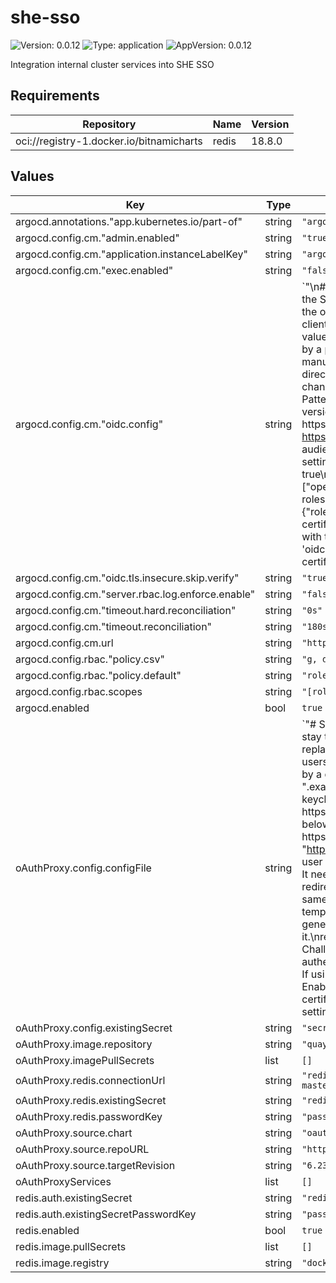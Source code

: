 # she-sso

![Version: 0.0.12](https://img.shields.io/badge/Version-0.0.12-informational?style=flat-square) ![Type: application](https://img.shields.io/badge/Type-application-informational?style=flat-square) ![AppVersion: 0.0.12](https://img.shields.io/badge/AppVersion-0.0.12-informational?style=flat-square)

Integration internal cluster services into SHE SSO

## Requirements

| Repository | Name | Version |
|------------|------|---------|
| oci://registry-1.docker.io/bitnamicharts | redis | 18.8.0 |

## Values

| Key | Type | Default | Description |
|-----|------|---------|-------------|
| argocd.annotations."app.kubernetes.io/part-of" | string | `"argocd"` |  |
| argocd.config.cm."admin.enabled" | string | `"true"` |  |
| argocd.config.cm."application.instanceLabelKey" | string | `"argocd.argoproj.io/instance"` |  |
| argocd.config.cm."exec.enabled" | string | `"false"` |  |
| argocd.config.cm."oidc.config" | string | `"\n# This name will be shown on the button used to start the SSO process\nname: \"Example SSO\"\n\n# Name of the oidc client configured in (e.g. keycloak)\nclientID: client-id\n\n# Reference to the ArgoCD internal secret value for the oidc client secret\n# This will be provided by a pre-existing sealed secret\n# (please check the manual installation steps or the 'manual/secrets' directory)\n# In most cases this shouldn't be changed\nclientSecret: $oidc.keycloak.clientSecret\n\n# Pattern: https://<url of keycloak>/realms/<realm>\n# Hint: In case the keycloak version is below 18.0.0 use this pattern:\n# Pattern: https://<url of keycloak>/auth/realms/<realm>\nissuer: https://sso.example.com/realms/example\n\n# Skip audience check if token doesn't provide a audience setting\nskipAudienceCheckWhenTokenHasNoAudience: true\n\n# Request following scopes\nrequestedScopes: [\"openid\", \"profile\", \"email\", \"roles\"]\n\n# Make sure the roles are part of the ID token\nrequestedIDTokenClaims: {\"roles\": {\"essential\": true}}\n\n# If using selfsigned certificates you got two options\n# 1. Add the root CA with this setting\n# 2. Enable the setting 'oidc.tls.insecure.skip.verify' setting and ignore invalid certificates\n# rootCA: |\n#   ------BEGIN CERTIFICATE-----\n#   eW91IGhhdmUgdG9vIG11Y2ggZnJlZSB0aW1l\n#   -----END CERTIFICATE-----\n"` |  |
| argocd.config.cm."oidc.tls.insecure.skip.verify" | string | `"true"` |  |
| argocd.config.cm."server.rbac.log.enforce.enable" | string | `"false"` |  |
| argocd.config.cm."timeout.hard.reconciliation" | string | `"0s"` |  |
| argocd.config.cm."timeout.reconciliation" | string | `"180s"` |  |
| argocd.config.cm.url | string | `"https://argocd.example.com"` |  |
| argocd.config.rbac."policy.csv" | string | `"g, devops_admin, role:admin\n"` |  |
| argocd.config.rbac."policy.default" | string | `"role:readonly"` |  |
| argocd.config.rbac.scopes | string | `"[roles]"` |  |
| argocd.enabled | bool | `true` |  |
| oAuthProxy.config.configFile | string | `"# Since the SHE SSO is using a keycloak this should stay the same\nprovider = \"keycloak-oidc\"\n\n# Can be replaced by an exact list of valid email domains used by users\nemail_domains = [ \"*\" ]\n\n# Should be replaced by a domain covering all services\ncookie_domains = \".example.org\"\ncookie_secure = \"true\"\n\n# If using keycloak this should match following pattern\n# Pattern: https://<url of keycloak>/realms/<realm>\n# Hint: In case the keycloak version is below 18.0.0 use this pattern:\n# Pattern: https://<url of keycloak>/auth/realms/<realm>\noidc_issuer_url = \"https://sso.example.org/realms/example\"\n\n# The user will be sent back to this URL after authentication\n# It needs to be configured in the oidc client as a valid redirect URL\n# In most cases this should stay the same\n# Please be aware, that the '{{url}}' part is a templating used in the argocd applicationset\n# generated by this chart. So please replace it.\nredirect_url = \"https://{{url}}/oauth2/callback\"\n\n# Challenge used during authentication\ncode_challenge_method = \"S256\"\n\n# If using selfsigned certificates you got two options\n# 1. Enable this setting and ignore the selfsigned certificate\n# 2. Add the root CA with the 'rootCA' setting\nssl_insecure_skip_verify = \"true\"\n\n# rootCA: |\n#   ------BEGIN CERTIFICATE-----\n#   eW91IGhhdmUgdG9vIG11Y2ggZnJlZSB0aW1l\n#   -----END CERTIFICATE-----\n\n# Let the oauth2 proxy set the 'Authorization'-header for the upstream service\nset_authorization_header = \"true\"\n"` |  |
| oAuthProxy.config.existingSecret | string | `"secret-config"` |  |
| oAuthProxy.image.repository | string | `"quay.io/oauth2-proxy/oauth2-proxy"` |  |
| oAuthProxy.imagePullSecrets | list | `[]` |  |
| oAuthProxy.redis.connectionUrl | string | `"redis://redis-master.default.svc.cluster.local:6379"` |  |
| oAuthProxy.redis.existingSecret | string | `"redis-password"` |  |
| oAuthProxy.redis.passwordKey | string | `"password"` |  |
| oAuthProxy.source.chart | string | `"oauth2-proxy"` |  |
| oAuthProxy.source.repoURL | string | `"https://oauth2-proxy.github.io/manifests"` |  |
| oAuthProxy.source.targetRevision | string | `"6.23.1"` |  |
| oAuthProxyServices | list | `[]` |  |
| redis.auth.existingSecret | string | `"redis-password"` |  |
| redis.auth.existingSecretPasswordKey | string | `"password"` |  |
| redis.enabled | bool | `true` |  |
| redis.image.pullSecrets | list | `[]` |  |
| redis.image.registry | string | `"docker.io"` |  |

